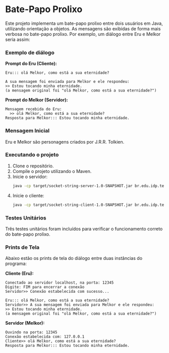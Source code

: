 
# Bate-Papo Prolixo

Este projeto implementa um bate-papo prolixo entre dois usuários em Java, utilizando orientação a objetos. As mensagens são exibidas de forma mais verbosa no bate-papo prolixo. Por exemplo, um diálogo entre Eru e Melkor seria assim:

### Exemplo de diálogo

**Prompt do Eru (Cliente):**
```
Eru::: olá Melkor, como está a sua eternidade?
```
```
A sua mensagem foi enviada para Melkor e ele respondeu:
>> Estou tocando minha eternidade.
(a mensagem original foi "olá Melkor, como está a sua eternidade?")
```

**Prompt do Melkor (Servidor):**
```
Mensagem recebida do Eru:
  >> olá Melkor, como está a sua eternidade?
Resposta para Melkor::: Estou tocando minha eternidade.
```

### Mensagem Inicial
Eru e Melkor são personagens criados por J.R.R. Tolkien.

### Executando o projeto

1. Clone o repositório.
2. Compile o projeto utilizando o Maven.
3. Inicie o servidor:
   ```bash
   java -cp target/socket-string-server-1.0-SNAPSHOT.jar br.edu.idp.tech.poo.Servidor <porta>
   ```
4. Inicie o cliente:
   ```bash
   java -cp target/socket-string-client-1.0-SNAPSHOT.jar br.edu.idp.tech.poo.Cliente <endereco-IP> <porta>
   ```

### Testes Unitários

Três testes unitários foram incluídos para verificar o funcionamento correto do bate-papo prolixo.

### Prints de Tela

Abaixo estão os prints de tela do diálogo entre duas instâncias do programa:

**Cliente (Eru):**
```
Conectado ao servidor localhost, na porta: 12345
Digite: FIM para encerrar a conexão
Servidor>> Conexão estabelecida com sucesso...

Eru::: olá Melkor, como está a sua eternidade?
Servidor>> A sua mensagem foi enviada para Melkor e ele respondeu:
>> Estou tocando minha eternidade.
(a mensagem original foi "olá Melkor, como está a sua eternidade?")
```

**Servidor (Melkor):**
```
Ouvindo na porta: 12345
Conexão estabelecida com: 127.0.0.1
Cliente>> olá Melkor, como está a sua eternidade?
Resposta para Melkor::: Estou tocando minha eternidade.
```
```
